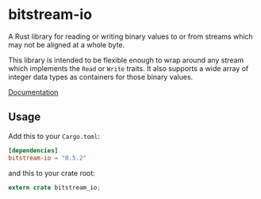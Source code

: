 bitstream-io
============

A Rust library for reading or writing binary values to or from streams
which may not be aligned at a whole byte.

This library is intended to be flexible enough to wrap
around any stream which implements the `Read` or `Write` traits.
It also supports a wide array of integer data types as
containers for those binary values.

[Documentation](https://tuffy.github.io/bitstream_io/)

## Usage

Add this to your `Cargo.toml`:

```toml
[dependencies]
bitstream-io = "0.5.2"
```

and this to your crate root:

```rust
extern crate bitstream_io;
```
